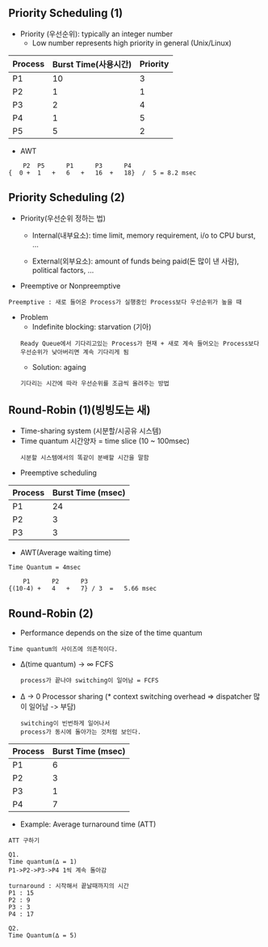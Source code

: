 ## Priority Scheduling (1)

- Priority (우선순위): typically an integer number
  - Low number represents high priority in general (Unix/Linux)

| Process | Burst Time(사용시간) | Priority |
| ------- | -------------------- | -------- |
| P1      | 10                   | 3        |
| P2      | 1                    | 1        |
| P3      | 2                    | 4        |
| P4      | 1                    | 5        |
| P5      | 5                    | 2        |

- AWT

```
	P2	P5		P1		P3		P4
{  0 +	1	+ 	6	+	16	+	18}  /  5 = 8.2 msec
```

## Priority Scheduling (2)

- Priority(우선순위 정하는 법)

  - Internal(내부요소): time limit, memory requirement, i/o to CPU burst, …

  - External(외부요소): amount of funds being paid(돈 많이 낸 사람), political factors, …

- Preemptive or Nonpreemptive

```
Preemptive : 새로 들어온 Process가 실행중인 Process보다 우선순위가 높을 때
```

- Problem
  - Indefinite blocking: starvation (기아)
  ```
  Ready Queue에서 기다리고있는 Process가 현재 + 새로 계속 들어오는 Process보다 우선순위가 낮아버리면 계속 기다리게 됨
  ```
  - Solution: againg
  ```
  기다리는 시간에 따라 우선순위를 조금씩 올려주는 방법
  ```

## Round-Robin (1)(빙빙도는 새)

- Time-sharing system (시분할/시공유 시스템)
- Time quantum 시간양자 = time slice (10 ~ 100msec)
  ```
  시분할 시스템에서의 똑같이 분배할 시간을 말함
  ```
- Preemptive scheduling

| Process | Burst Time (msec) |
| ------- | ----------------- |
| P1      | 24                |
| P2      | 3                 |
| P3      | 3                 |

- AWT(Average waiting time)

```
Time Quantum = 4msec

	P1		P2		P3
{(10-4)	+	4	+	7} / 3	=	5.66 msec
```

## Round-Robin (2)

- Performance depends on the size of the time quantum

```
Time quantum의 사이즈에 의존적이다.
```

- ∆(time quantum) → ∞ FCFS
  ```
  process가 끝나야 switching이 일어남 = FCFS
  ```
- ∆ → 0 Processor sharing (\* context switching overhead => dispatcher 많이 일어남 -> 부담)
  ```
  switching이 빈번하게 일어나서
  process가 동시에 돌아가는 것처럼 보인다.
  ```

| Process | Burst Time (msec) |
| ------- | ----------------- |
| P1      | 6                 |
| P2      | 3                 |
| P3      | 1                 |
| P4      | 7                 |

- Example: Average turnaround time (ATT)

```
ATT 구하기

Q1.
Time quantum(∆ = 1)
P1->P2->P3->P4 1씩 계속 돌아감

turnaround : 시작해서 끝날때까지의 시간
P1 : 15
P2 : 9
P3 : 3
P4 : 17

Q2.
Time Quantum(∆ = 5)


```
